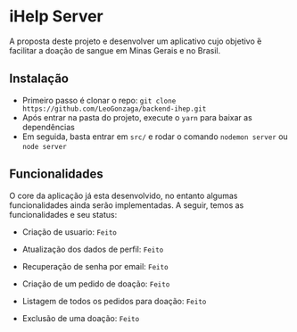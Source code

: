 # iHelp Server

A proposta deste projeto e desenvolver um aplicativo cujo objetivo ́é facilitar a doação de sangue em Minas Gerais e no Brasil. 

## Instalação
- Primeiro passo é clonar o repo: `git clone https://github.com/LeoGonzaga/backend-ihep.git`
- Após entrar na pasta do projeto, execute o `yarn` para baixar as dependências
- Em seguida, basta entrar em `src/` e rodar o comando `nodemon server` ou `node server`

## Funcionalidades
O core da aplicação já esta desenvolvido, no entanto algumas funcionalidades ainda serão implementadas.
A seguir, temos as funcionalidades e seu status:

- Criação de usuario: `Feito`
- Atualização dos dados de perfil: `Feito`
- Recuperação de senha por email: `Feito`

- Criação de um pedido de doação: `Feito`
- Listagem de todos os pedidos para doação: `Feito`
- Exclusão de uma doação: `Feito`



